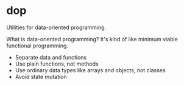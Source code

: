 # dop

Utilities for data-oriented programming.

What is data-oriented programming? It's kind of like minimum viable functional programming.

- Separate data and functions
- Use plain functions, not methods
- Use ordinary data types like arrays and objects, not classes
- Avoid state mutation